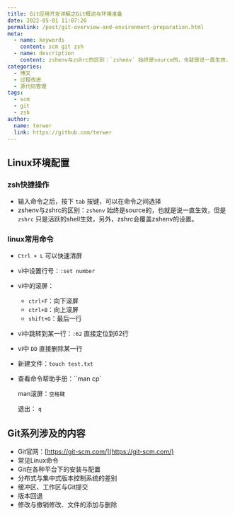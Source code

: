 ```yaml
---
title: Git应用开发详解之Git概述与环境准备
date: 2022-05-01 11:07:26
permalink: /post/git-overview-and-environment-preparation.html
meta:
  - name: keywords
    content: scm git zsh
  - name: description
    content: zshenv与zshrc的区别：`zshenv` 始终是source的，也就是说一直生效，但是 `zshrc` 只是活跃的shell生效，另外，zshrc会覆盖zshenv的设置。
categories:
  - 博文
  - 过程改进
  - 源代码管理
tags:
  - scm
  - git
  - zsh
author: 
  name: terwer
  link: https://github.com/terwer
---
```

## Linux环境配置

### zsh快捷操作

- 输入命令之后，按下 `tab` 按键，可以在命令之间选择
- zshenv与zshrc的区别：`zshenv` 始终是source的，也就是说一直生效，但是 `zshrc` 只是活跃的shell生效，另外，zshrc会覆盖zshenv的设置。

### linux常用命令

- `Ctrl + L` 可以快速清屏

- vi中设置行号：`:set number`

- vi中的滚屏：
  - `ctrl+F`：向下滚屏
  - `ctrl+B`：向上滚屏
  - `shift+G`：最后一行
  
- vi中跳转到某一行：`:62` 直接定位到62行

- vi中 `DD` 直接删除某一行

- 新建文件：`touch test.txt`

- 查看命令帮助手册：``man cp`

  man滚屏：`空格键`

  退出： `q`

## Git系列涉及的内容

- Git官网：[https://git-scm.com/](https://git-scm.com/)
- 常见Linux命令
- Git在各种平台下的安装与配置
- 分布式与集中式版本控制系统的差别
- 缓冲区、工作区与Git提交
- 版本回退
- 修改与撤销修改、文件的添加与删除